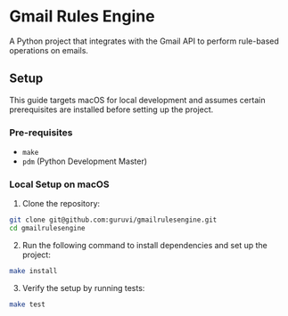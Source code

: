 # Gmail Rules Engine

A Python project that integrates with the Gmail API to perform rule-based operations on emails.

## Setup

This guide targets macOS for local development and assumes certain prerequisites are installed before setting up the project.

### Pre-requisites
- `make`
- `pdm` (Python Development Master)

### Local Setup on macOS

1. Clone the repository:
```bash
git clone git@github.com:guruvi/gmailrulesengine.git
cd gmailrulesengine
```
2. Run the following command to install dependencies and set up the project:
```bash
make install
```

3. Verify the setup by running tests:
```bash
make test
```

